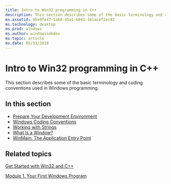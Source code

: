 ```yaml
---
title: Intro to Win32 programming in C++
description: This section describes some of the basic terminology and coding conventions used in Windows programming.
ms.assetid: 95e9fe47-1a68-45a1-b841-1b1acef2ec92
ms.technology: desktop
ms.prod: windows
ms.author: windowssdkdev
ms.topic: article
ms.date: 05/31/2018
---
```


# Intro to Win32 programming in C++

This section describes some of the basic terminology and coding conventions used in Windows programming.

## In this section

-   [Prepare Your Development Environment](prepare-your-development-environment.md)
-   [Windows Coding Conventions](windows-coding-conventions.md)
-   [Working with Strings](working-with-strings.md)
-   [What Is a Window?](what-is-a-window-.md)
-   [WinMain: The Application Entry Point](winmain--the-application-entry-point.md)

## Related topics

<dl> <dt>

[Get Started with Win32 and C++](learn-to-program-for-windows.md)
</dt> <dt>

[Module 1. Your First Windows Program](your-first-windows-program.md)
</dt> </dl>

 

 




